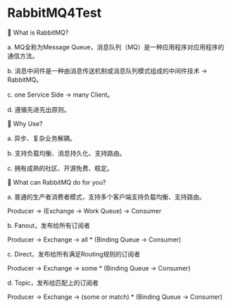 # RabbitMQ4Test

	What is RabbitMQ?

a.	MQ全称为Message Queue，消息队列（MQ）是一种应用程序对应用程序的通信方法。

b.	消息中间件是一种由消息传送机制或消息队列模式组成的中间件技术 -> RabbitMQ。

c.	one Service Side -> many Client。

d.	遵循先进先出原则。


	Why Use?

a.	异步、复杂业务解耦。

b.	支持负载均衡、消息持久化、支持路由。

c.	拥有成熟的社区、开源免费、稳定。


	What can RabbitMQ do for you?

a.	普通的生产者消费者模式，支持多个客户端支持负载均衡、支持路由。

   Producer -> (Exchange -> Work Queue) -> Consumer
   
b.	Fanout，发布给所有订阅者  

   Producer -> Exchange -> all * (Binding Queue ->  Consumer)
   
c.	Direct，发布给所有满足Routing规则的订阅者

   Producer -> Exchange -> some * (Binding Queue ->  Consumer)
   
d.	Topic，发布给匹配上的订阅者

   Producer -> Exchange -> (some or match) * (Binding Queue ->  Consumer)
   

